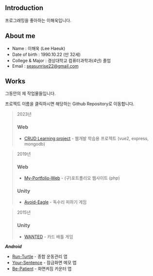 ## Introduction
프로그래밍을 좋아하는 이해욱입니다.

## About me
- Name : 이해욱 (Lee Haeuk)
- Date of birth : 1990.10.22 (만 32세)
- College & Major : 경상대학교 컴퓨터과학과(4년) 졸업 
- Email : seasunrise22@gmail.com

## Works
그동안의 제 작업물들입니다.

프로젝트 이름을 클릭하시면 해당하는 Github Repository로 이동합니다.  

> 2023년
> ### Web
> * [CRUD Learning project](https://github.com/seasunrise22/vue2-mongodb-practice) - 웹개발 학습용 프로젝트 (vue2, express, mongodb)

> 2019년
> ### Web
> * [My-Portfolio-Web](https://github.com/seasunrise22/My-Portfolio-Web) - (구)포트폴리오 웹사이트 (php)
> ### Unity
>  - [Avoid-Eagle](https://github.com/seasunrise22/Avoid-Eagle) - 독수리 피하기 게임

> 2015년
> ### Unity
> * [WANTED](https://github.com/seasunrise22/WANTED) - 카드 배틀 게임

***Android***
- [Run-Turtle](https://github.com/seasunrise22/android-RunTurtle) - 종합 운동관리 앱 
- [Your-Sentence](https://github.com/seasunrise22/Your-Sentence) - 잠금화면 메모 앱
- [Be-Patient](https://github.com/seasunrise22/Be-Patient) - 화면켜짐 카운터 앱


 


